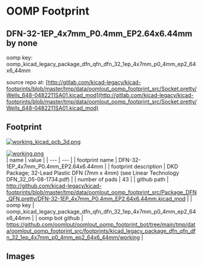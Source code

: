 # OOMP Footprint  
## DFN-32-1EP_4x7mm_P0.4mm_EP2.64x6.44mm  by none  
  
oomp key: oomp_kicad_legacy_package_dfn_qfn_dfn_32_1ep_4x7mm_p0_4mm_ep2_64x6_44mm  
  
source repo at: [http://gitlab.com/kicad-legacy/kicad-footprints/blob/master/tmp/data/oomlout_oomp_footprint_src/Socket.pretty/Wells_648-0482211SA01.kicad_mod](http://gitlab.com/kicad-legacy/kicad-footprints/blob/master/tmp/data/oomlout_oomp_footprint_src/Socket.pretty/Wells_648-0482211SA01.kicad_mod)  
## Footprint  
  
[![working_kicad_pcb_3d.png](working_kicad_pcb_3d_600.png)](working_kicad_pcb_3d.png)  
  
[![working.png](working_600.png)](working.png)  
| name | value | 
| --- | --- | 
| footprint name | DFN-32-1EP_4x7mm_P0.4mm_EP2.64x6.44mm | 
| footprint description | DKD Package; 32-Lead Plastic DFN (7mm x 4mm) (see Linear Technology DFN_32_05-08-1734.pdf) | 
| number of pads | 43 | 
| github path | http://github.com/kicad-legacy/kicad-footprints/blob/master/tmp/data/oomlout_oomp_footprint_src/Package_DFN_QFN.pretty/DFN-32-1EP_4x7mm_P0.4mm_EP2.64x6.44mm.kicad_mod | 
| oomp key | oomp_kicad_legacy_package_dfn_qfn_dfn_32_1ep_4x7mm_p0_4mm_ep2_64x6_44mm | 
| oomp bot github | https://github.com/oomlout/oomlout_oomp_footprint_bot/tree/main/tmp/data/oomlout_oomp_footprint_src/footprints/kicad_legacy_package_dfn_qfn_dfn_32_1ep_4x7mm_p0_4mm_ep2_64x6_44mm/working | 
## Images  
